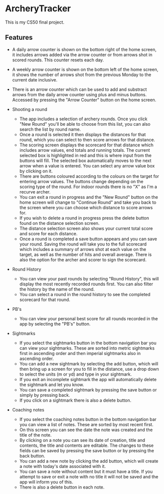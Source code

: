 # ArcheryTracker
This is my CS50 final project.

## Features
* A daily arrow counter is shown on the bottom right of the home screen, it includes arrows added via the arrow counter or from arrows shot in scored rounds. This counter resets each day.
* A weekly arrow counter is shown on the bottom left of the home screen, it shows the number of arrows shot from the previous Monday to the current date inclusive.
* There is an arrow counter which can be used to add and substract arrows from the daily arrow counter using plus and minus buttons. Accessed by pressing the "Arrow Counter" button on the home screen.

* Shooting a round
  * The app includes a selection of archery rounds. Once you click "New Round" you'll be able to choose from this list, you can also search the list by round name.
  * Once a round is selected it then displays the distances for that round, which you can select to then score arrows for that distance.
  * The scoring screen displays the scorecard for that distance which includes arrow values, end totals and running totals. The current selected box is highlighted in red and this is where input from the buttons will fill. The selected box automatically moves to the next arrow when a value is entered. You can select any arrow value box by clicking on it.
  * There are buttons coloured according to the colours on the target for entering arrow values. The buttons change depending on the scoring type of the round. For indoor rounds there is no "X" as I'm a recurve archer.
  * You can exit a round in progress and the "New Round" button on the home screen will change to "Continue Round" and take you back to the screen where you can 
    choose which distance to score arrows for.
  * If you wish to delete a round in progress press the delete button found on the distance selection screen.
  * The distance selection screen also shows your current total score and score for each distance.
  * Once a round is completed a save button appears and you can save your round. Saving the round will take you to the full scorecard which includes a summary of arrows shot at each value on the target, as well as the number of hits and overall average. There is also the option for the archer and scorer to sign the scorecard.
    
* Round History
  * You can view your past rounds by selecting "Round History", this will display the most recently recorded rounds first. You can also filter the history by the name of the round.
  * You can select a round in the round history to see the completed scorecard for that round.
 
* PB's 
  * You can view your personal best score for all rounds recorded in the app by selecting the "PB's" button.
 
* Sightmarks
  * If you select the sightmarks button in the bottom navigation bar you can view your sightmarks. These are sorted into metric sightmarks first in ascending order and then imperial sightmarks also in ascending order.
  * You can add a new sightmark by selecting the add button, which will then bring up a screen for you to fill in the distance, use a drop down to select the units (m or yd) and type in your sightmark. 
  * If you exit an incomplete sightmark the app will automatically delete the sightmark and let you know. 
  * You can save a completed sightmark by pressing the save button or simply by pressing back.
  * If you click on a sightmark there is also a delete button.
  
* Coaching notes
    * If you select the coaching notes button in the bottom navigation bar you can view a list of notes. These are sorted by most recent first. 
    * On this screen you can see the date the note was created and the title of the note.
    * By clicking on a note you can see its date of creation, title and contents, the title and contents are editable. The changes to these fields can be saved by pressing the save button or by pressing the back button.
    * You can add a new note by clicking the add button, which will create a note with today's date associated with it. 
    * You can save a note without content but it must have a title. If you attempt to save or exit a note with no title it will not be saved and the app will inform you of this.
    * There is also a delete button in each note.
    
  
